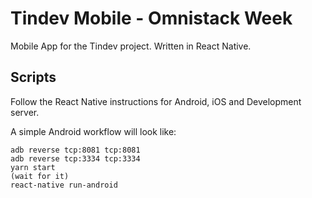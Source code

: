 # Tindev Mobile - Omnistack Week

Mobile App for the Tindev project. Written in React Native.

## Scripts

Follow the React Native instructions for Android, iOS and Development server.

A simple Android workflow will look like:

```
adb reverse tcp:8081 tcp:8081
adb reverse tcp:3334 tcp:3334
yarn start
(wait for it)
react-native run-android
```